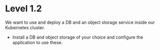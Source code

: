 # Level 1.2

We want to use and deploy a DB and an object storage service inside our Kubernetes cluster.

- Install a DB and object storage of your choice and configure the application to use these.
